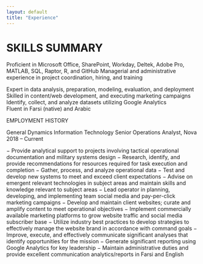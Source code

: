 ```yaml
---
layout: default
title: "Experience"
---
```


<body>
<h1> SKILLS SUMMARY</h1> 
  
  
Proficient in Microsoft Office, SharePoint, Workday, Deltek, Adobe Pro, MATLAB, SQL, Raptor, R, and GitHub 	Managerial and administrative experience in project coordination, hiring, and training 

Expert in data analysis, preparation, modeling, evaluation, and deployment                      
Skilled in content/web development, and executing marketing campaigns
Identify, collect, and analyze datasets utilizing Google Analytics   
Fluent in Farsi (native) and Arabic 

EMPLOYMENT HISTORY

General Dynamics Information Technology 
Senior Operations Analyst, Nova 2018 – Current 

  
  
−	Provide analytical support to projects involving tactical operational documentation and military systems design 
−	Research, identify, and provide recommendations for resources required for task execution and completion 
−	Gather, process, and analyze operational data
−	Test and develop new systems to meet and exceed client expectations
−	Advise on emergent relevant technologies in subject areas and maintain skills and knowledge relevant to subject areas
−	Lead operator in planning, developing, and implementing team social media and pay-per-click marketing campaigns 
−	Develop and maintain client websites; curate and amplify content to meet operational objectives
−	Implement commercially available marketing platforms to grow website traffic and social media subscriber base
−	Utilize industry best practices to develop strategies to effectively manage the website brand in accordance with command goals
−	Improve, execute, and effectively communicate significant analyses that identify opportunities for the mission
−	Generate significant reporting using Google Analytics for key leadership
−	Maintain administrative duties and provide excellent communication analytics/reports in Farsi and English


</body>


